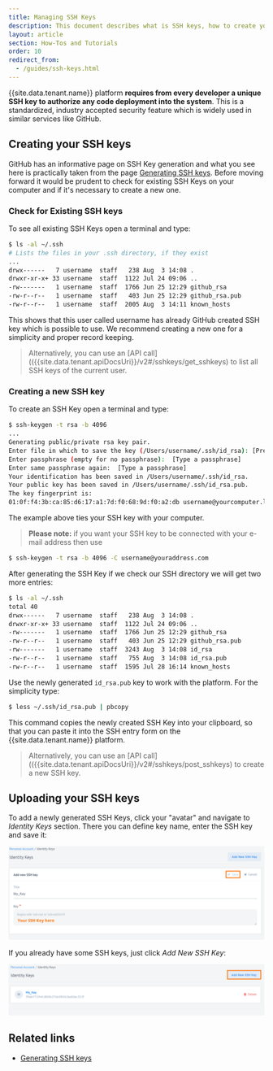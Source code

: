 ```yaml
---
title: Managing SSH Keys
description: This document describes what is SSH keys, how to create your SSH keys and how to manage them.
layout: article
section: How-Tos and Tutorials
order: 10
redirect_from:
  - /guides/ssh-keys.html
---
```


{{site.data.tenant.name}} platform **requires from every developer a unique SSH key to authorize any code deployment into the system**. This is a standardized, industry accepted security feature which is widely used in similar services like GitHub.

## Creating your SSH keys

GitHub has an informative page on SSH Key generation and what you see here is practically taken from the page [Generating SSH keys](https://help.github.com/articles/generating-ssh-keys/). Before moving forward it would be prudent to check for existing SSH Keys on your computer and if it's necessary to create a new one.

### Check for Existing SSH keys

To see all existing SSH Keys open a terminal and type:

```sh
$ ls -al ~/.ssh
# Lists the files in your .ssh directory, if they exist
...
drwx------   7 username  staff   238 Aug  3 14:08 .
drwxr-xr-x+ 33 username  staff  1122 Jul 24 09:06 ..
-rw-------   1 username  staff  1766 Jun 25 12:29 github_rsa
-rw-r--r--   1 username  staff   403 Jun 25 12:29 github_rsa.pub
-rw-r--r--   1 username  staff  2005 Aug  3 14:11 known_hosts
```

This shows that this user called username has already GitHub created SSH key which is possible to use. We recommend creating a new one for a simplicity and proper record keeping.

> Alternatively, you can use an [API call](({{site.data.tenant.apiDocsUri}}/v2#/sshkeys/get_sshkeys) to list all SSH keys of the current user.

### Creating a new SSH key

To create an SSH Key open a terminal and type:

```sh
$ ssh-keygen -t rsa -b 4096
...
Generating public/private rsa key pair.
Enter file in which to save the key (/Users/username/.ssh/id_rsa): [Press enter]
Enter passphrase (empty for no passphrase):  [Type a passphrase]
Enter same passphrase again:  [Type a passphrase]
Your identification has been saved in /Users/username/.ssh/id_rsa.
Your public key has been saved in /Users/username/.ssh/id_rsa.pub.
The key fingerprint is:
01:0f:f4:3b:ca:85:d6:17:a1:7d:f0:68:9d:f0:a2:db username@yourcomputer.local
```

The example above ties your SSH key with your computer.

>**Please note:** if you want your SSH key to be connected with your e-mail address then use

```sh
$ ssh-keygen -t rsa -b 4096 -C username@youraddress.com
```

After generating the SSH Key if we check our SSH directory we will get two more entries:

```sh
$ ls -al ~/.ssh
total 40
drwx------   7 username  staff   238 Aug  3 14:08 .
drwxr-xr-x+ 33 username  staff  1122 Jul 24 09:06 ..
-rw-------   1 username  staff  1766 Jun 25 12:29 github_rsa
-rw-r--r--   1 username  staff   403 Jun 25 12:29 github_rsa.pub
-rw-------   1 username  staff  3243 Aug  3 14:08 id_rsa
-rw-r--r--   1 username  staff   755 Aug  3 14:08 id_rsa.pub
-rw-r--r--   1 username  staff  1595 Jul 28 16:14 known_hosts
```

Use the newly generated `id_rsa.pub` key to work with the platform. For the simplicity type:

```sh
$ less ~/.ssh/id_rsa.pub | pbcopy
```

This command copies the newly created SSH Key into your clipboard, so that you
can paste it into the SSH entry form on the {{site.data.tenant.name}} platform.

> Alternatively, you can use an [API call](({{site.data.tenant.apiDocsUri}}/v2#/sshkeys/post_sshkeys) to create a new SSH key.

## Uploading your SSH keys

To add a newly generated SSH Keys, click your "avatar" and navigate to *Identity Keys* section. There you can define key name, enter the SSH key and save it:

![Identity Keys section](/assets/img/developer-guide/ssh-keys/SSH.png)

If you already have some SSH keys, just click *Add New SSH Key*:

![Add New SSH Key](/assets/img/developer-guide/ssh-keys/SSH_1.png)

## Related links

- [Generating SSH keys](https://help.github.com/articles/generating-ssh-keys/)
